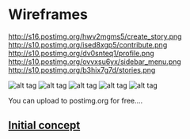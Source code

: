 Wireframes
==========

http://s16.postimg.org/hwv2mgms5/create_story.png
http://s10.postimg.org/ised8xgp5/contribute.png
http://s10.postimg.org/dv0snteq1/profile.png
http://s10.postimg.org/ovvxsu6yx/sidebar_menu.png
http://s10.postimg.org/b3hix7g7d/stories.png

![alt tag](http://s16.postimg.org/hwv2mgms5/create_story.png "Create Story")
![alt tag](http://s10.postimg.org/ised8xgp5/contribute.png "Contribute")
![alt tag](http://s10.postimg.org/dv0snteq1/profile.png "Profile")
![alt tag](http://s10.postimg.org/ovvxsu6yx/sidebar_menu.png "Sidebar Menu")
![alt tag](http://s10.postimg.org/b3hix7g7d/stories.png "Stories")

You can upload to postimg.org for free....

[Initial concept](http://postimg.org/image/66jf6j7cv/)
-----------------
